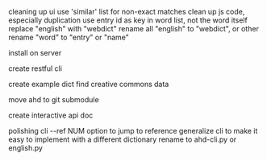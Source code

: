 cleaning up ui
    use 'similar' list for non-exact matches
    clean up js code, especially duplication
    use entry id as key in word list, not the word itself
    replace "english" with "webdict"
    rename all "english" to "webdict", or other
    rename "word" to "entry" or "name"

install on server

create restful cli

create example dict
    find creative commons data

move ahd to git submodule

create interactive api doc

polishing cli
    --ref NUM option to jump to reference
    generalize cli to make it easy to implement with a different dictionary
        rename to ahd-cli.py or english.py
